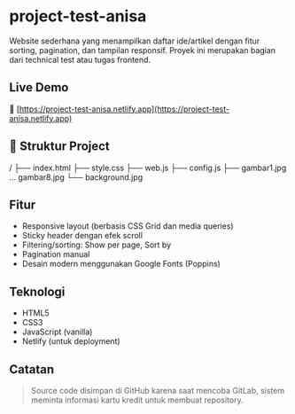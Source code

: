 # project-test-anisa

Website sederhana yang menampilkan daftar ide/artikel dengan fitur sorting, pagination, dan tampilan responsif. Proyek ini merupakan bagian dari technical test atau tugas frontend.

## Live Demo
🔗 [https://project-test-anisa.netlify.app](https://project-test-anisa.netlify.app)

## 📁 Struktur Project
/
├── index.html
├── style.css
├── web.js
├── config.js
├── gambar1.jpg ... gambar8.jpg
└── background.jpg

## Fitur
- Responsive layout (berbasis CSS Grid dan media queries)
- Sticky header dengan efek scroll
- Filtering/sorting: Show per page, Sort by
- Pagination manual
- Desain modern menggunakan Google Fonts (Poppins)

## Teknologi
- HTML5
- CSS3
- JavaScript (vanilla)
- Netlify (untuk deployment)

## Catatan
> Source code disimpan di GitHub karena saat mencoba GitLab, sistem meminta informasi kartu kredit untuk membuat repository.


